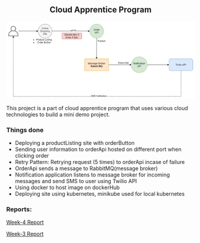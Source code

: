 <h2 align="center">Cloud Apprentice Program</h2>    
<p align="center">                
<img src="images/architecture.png" alt="architecture">

This project is a part of cloud apprentice program that uses various cloud technologies to build a mini demo project.         
</p>

### Things done
- Deploying a productListing site with orderButton
- Sending user information to orderApi hosted on different port when clicking order
- Retry Pattern: Retrying request (5 times) to orderApi incase of failure
- OrderApi sends a message to RabbitMQ(message broker)
- Notification application listens to message broker for incoming messages and send SMS to user using Twilio API
- Using docker to host image on dockerHub
- Deploying site using kubernetes, minikube used for local kubernetes

### Reports:

 <a href="https://drive.google.com/file/d/1M-Astst7V29Su2S3aBAM5iduS4oQzak-/view?usp=sharing"> Week-4 Report <a>

<a href="https://drive.google.com/file/d/1fR7AycPlpbFJ9LZnnDjSv-pSmS8qY-5G/view?usp=sharing"> Week-3 Report <a>
